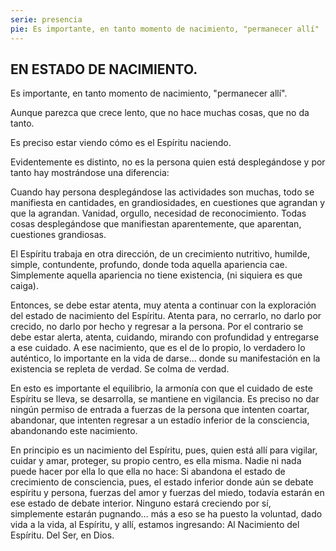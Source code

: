 ```yaml
---
serie: presencia
pie: Es importante, en tanto momento de nacimiento, "permanecer allí"
---
```


## EN ESTADO DE NACIMIENTO.

Es importante, en tanto momento de nacimiento, "permanecer allí".

Aunque parezca que crece lento, que no hace muchas cosas, que no da tanto.

Es preciso estar viendo cómo es el Espíritu naciendo.

Evidentemente es distinto, no es la persona quien está desplegándose y por tanto hay mostrándose una diferencia:

Cuando hay persona desplegándose las actividades son muchas, todo se manifiesta en cantidades, en grandiosidades, en cuestiones que agrandan y que la agrandan. Vanidad, orgullo, necesidad de reconocimiento. Todas cosas desplegándose que manifiestan aparentemente, que aparentan, cuestiones grandiosas.

El Espíritu trabaja en otra dirección, de un crecimiento nutritivo, humilde, simple, contundente, profundo, donde toda aquella apariencia cae. Simplemente aquella apariencia no tiene existencia, (ni siquiera es que caiga).

Entonces, se debe estar atenta, muy atenta a continuar con la exploración del estado de nacimiento del Espíritu. Atenta para, no cerrarlo, no darlo por crecido, no darlo por hecho y regresar a la persona. Por el contrario se debe estar alerta, atenta, cuidando, mirando con profundidad y entregarse a ese cuidado. A ese nacimiento, que es el de lo propio, lo verdadero lo auténtico, lo importante en la vida de darse... donde su manifestación en la existencia se repleta de verdad. Se colma de verdad.

En esto es importante el equilibrio, la armonía con que el cuidado de este Espíritu se lleva, se desarrolla, se mantiene en vigilancia. Es preciso no dar ningún permiso de entrada a fuerzas de la persona que intenten coartar, abandonar, que intenten regresar a un estadío inferior de la consciencia, abandonando este nacimiento.

En principio es un nacimiento del Espíritu, pues, quien está allí para vigilar, cuidar y amar, proteger, su propio centro, es ella misma. Nadie ni nada puede hacer por ella lo que ella no hace: Si abandona el estado de crecimiento de consciencia, pues, el estado inferior donde aún se debate espíritu y persona, fuerzas del amor y fuerzas del miedo, todavía estarán en ese estado de debate interior. Ninguno estará creciendo por sí, simplemente estarán pugnando… más a eso se ha puesto la voluntad, dado vida a la vida, al Espíritu, y allí, estamos ingresando: Al Nacimiento del Espíritu. Del Ser, en Dios.
